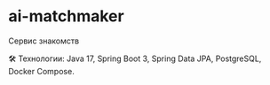 # ai-matchmaker
Сервис знакомств

🛠 Технологии: Java 17, Spring Boot 3, Spring Data JPA, PostgreSQL, Docker Compose.
